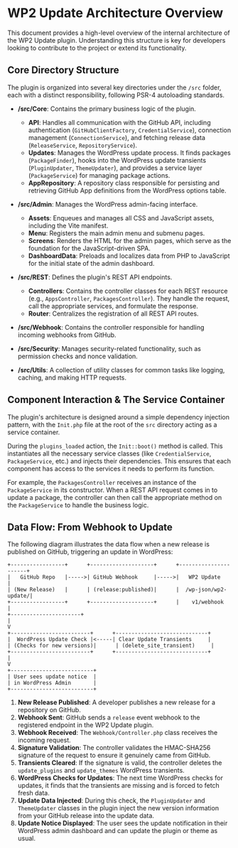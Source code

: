 # WP2 Update Architecture Overview

This document provides a high-level overview of the internal architecture of the WP2 Update plugin. Understanding this structure is key for developers looking to contribute to the project or extend its functionality.

## Core Directory Structure

The plugin is organized into several key directories under the `/src` folder, each with a distinct responsibility, following PSR-4 autoloading standards.

-   **/src/Core**: Contains the primary business logic of the plugin.
    -   **API**: Handles all communication with the GitHub API, including authentication (`GitHubClientFactory`, `CredentialService`), connection management (`ConnectionService`), and fetching release data (`ReleaseService`, `RepositoryService`).
    -   **Updates**: Manages the WordPress update process. It finds packages (`PackageFinder`), hooks into the WordPress update transients (`PluginUpdater`, `ThemeUpdater`), and provides a service layer (`PackageService`) for managing package actions.
    -   **AppRepository**: A repository class responsible for persisting and retrieving GitHub App definitions from the WordPress options table.

-   **/src/Admin**: Manages the WordPress admin-facing interface.
    -   **Assets**: Enqueues and manages all CSS and JavaScript assets, including the Vite manifest.
    -   **Menu**: Registers the main admin menu and submenu pages.
    -   **Screens**: Renders the HTML for the admin pages, which serve as the foundation for the JavaScript-driven SPA.
    -   **DashboardData**: Preloads and localizes data from PHP to JavaScript for the initial state of the admin dashboard.

-   **/src/REST**: Defines the plugin's REST API endpoints.
    -   **Controllers**: Contains the controller classes for each REST resource (e.g., `AppsController`, `PackagesController`). They handle the request, call the appropriate services, and formulate the response.
    -   **Router**: Centralizes the registration of all REST API routes.

-   **/src/Webhook**: Contains the controller responsible for handling incoming webhooks from GitHub.

-   **/src/Security**: Manages security-related functionality, such as permission checks and nonce validation.

-   **/src/Utils**: A collection of utility classes for common tasks like logging, caching, and making HTTP requests.

## Component Interaction & The Service Container

The plugin's architecture is designed around a simple dependency injection pattern, with the `Init.php` file at the root of the `src` directory acting as a service container.

During the `plugins_loaded` action, the `Init::boot()` method is called. This instantiates all the necessary service classes (like `CredentialService`, `PackageService`, etc.) and injects their dependencies. This ensures that each component has access to the services it needs to perform its function.

For example, the `PackagesController` receives an instance of the `PackageService` in its constructor. When a REST API request comes in to update a package, the controller can then call the appropriate method on the `PackageService` to handle the business logic.

## Data Flow: From Webhook to Update

The following diagram illustrates the data flow when a new release is published on GitHub, triggering an update in WordPress:

```
+-----------------+      +--------------------+      +----------------------+
|   GitHub Repo   |----->| GitHub Webhook     |----->|   WP2 Update         |
| (New Release)   |      | (release:published)|      |  /wp-json/wp2-update/|
+-----------------+      +--------------------+      |    v1/webhook        |
+----------------------+
|
V
+-------------------------+      +-----------------------------+
|  WordPress Update Check |<-----| Clear Update Transients     |
| (Checks for new versions)|      | (delete_site_transient)     |
+-------------------------+      +-----------------------------+
|
V
+--------------------------+
| User sees update notice  |
| in WordPress Admin       |
+--------------------------+

```

1.  **New Release Published**: A developer publishes a new release for a repository on GitHub.
2.  **Webhook Sent**: GitHub sends a `release` event webhook to the registered endpoint in the WP2 Update plugin.
3.  **Webhook Received**: The `Webhook/Controller.php` class receives the incoming request.
4.  **Signature Validation**: The controller validates the HMAC-SHA256 signature of the request to ensure it genuinely came from GitHub.
5.  **Transients Cleared**: If the signature is valid, the controller deletes the `update_plugins` and `update_themes` WordPress transients.
6.  **WordPress Checks for Updates**: The next time WordPress checks for updates, it finds that the transients are missing and is forced to fetch fresh data.
7.  **Update Data Injected**: During this check, the `PluginUpdater` and `ThemeUpdater` classes in the plugin inject the new version information from your GitHub release into the update data.
8.  **Update Notice Displayed**: The user sees the update notification in their WordPress admin dashboard and can update the plugin or theme as usual.
